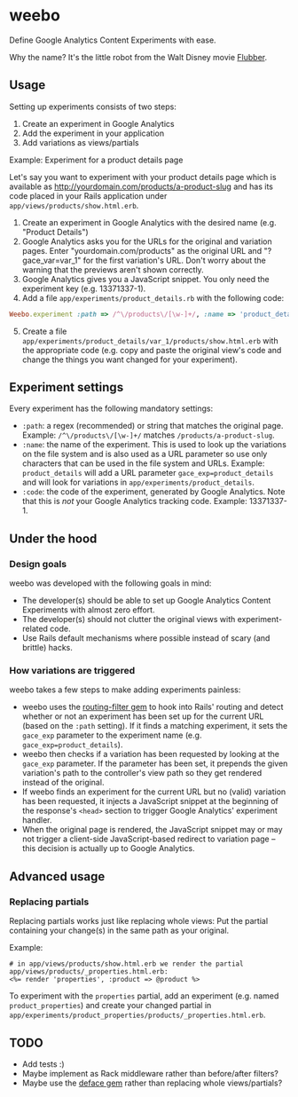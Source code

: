# weebo

Define Google Analytics Content Experiments with ease.

Why the name? It's the little robot from the Walt Disney movie [Flubber](http://en.wikipedia.org/wiki/Flubber_\(film\)).

## Usage

Setting up experiments consists of two steps:

1. Create an experiment in Google Analytics
2. Add the experiment in your application
3. Add variations as views/partials

Example: Experiment for a product details page

Let's say you want to experiment with your product details page which is available as http://yourdomain.com/products/a-product-slug and has its code placed in your Rails application under `app/views/products/show.html.erb`.

1. Create an experiment in Google Analytics with the desired name (e.g. "Product Details")
2. Google Analytics asks you for the URLs for the original and variation pages. Enter "yourdomain.com/products" as the original URL and "?gace_var=var_1" for the first variation's URL. Don't worry about the warning that the previews aren't shown correctly.
3. Google Analytics gives you a JavaScript snippet. You only need the experiment key (e.g. 13371337-1).
4. Add a file `app/experiments/product_details.rb` with the following code:
``` ruby
Weebo.experiment :path => /^\/products\/[\w-]+/, :name => 'product_details', :code => '13371337-1'
```
5. Create a file `app/experiments/product_details/var_1/products/show.html.erb` with the appropriate code (e.g. copy and paste the original view's code and change the things you want changed for your experiment).

## Experiment settings

Every experiment has the following mandatory settings:

- `:path`: a regex (recommended) or string that matches the original page. Example: `/^\/products\/[\w-]+/` matches `/products/a-product-slug`.
- `:name`: the name of the experiment. This is used to look up the variations on the file system and is also used as a URL parameter so use only characters that can be used in the file system and URLs. Example: `product_details` will add a URL parameter `gace_exp=product_details` and will look for variations in `app/experiments/product_details`.
- `:code`: the code of the experiment, generated by Google Analytics. Note that this is *not* your Google Analytics tracking code. Example: 13371337-1.

## Under the hood

### Design goals

weebo was developed with the following goals in mind:

- The developer(s) should be able to set up Google Analytics Content Experiments with almost zero effort.
- The developer(s) should not clutter the original views with experiment-related code.
- Use Rails default mechanisms where possible instead of scary (and brittle) hacks.

### How variations are triggered

weebo takes a few steps to make adding experiments painless:

- weebo uses the [routing-filter gem](https://github.com/svenfuchs/routing-filter) to hook into Rails' routing and detect whether or not an experiment has been set up for the current URL (based on the `:path` setting). If it finds a matching experiment, it sets the `gace_exp` parameter to the experiment name (e.g. `gace_exp=product_details`).
- weebo then checks if a variation has been requested by looking at the `gace_exp` parameter. If the parameter has been set, it prepends the given variation's path to the controller's view path so they get rendered instead of the original.
- If weebo finds an experiment for the current URL but no (valid) variation has been requested, it injects a JavaScript snippet at the beginning of the response's `<head>` section to trigger Google Analytics' experiment handler.
- When the original page is rendered, the JavaScript snippet may or may not trigger a client-side JavaScript-based redirect to variation page – this decision is actually up to Google Analytics.

## Advanced usage

### Replacing partials

Replacing partials works just like replacing whole views: Put the partial containing your change(s) in the same path as your original.

Example:
``` erb
# in app/views/products/show.html.erb we render the partial app/views/products/_properties.html.erb:
<%= render 'properties', :product => @product %>
```
To experiment with the `properties` partial, add an experiment (e.g. named `product_properties`) and create your changed partial in `app/experiments/product_properties/products/_properties.html.erb`.

## TODO

- Add tests :)
- Maybe implement as Rack middleware rather than before/after filters?
- Maybe use the [deface gem](https://github.com/spree/deface) rather than replacing whole views/partials?
